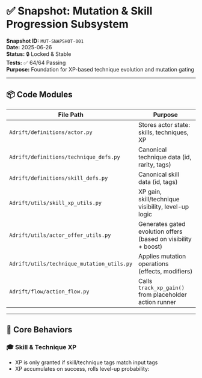 # ✅ Snapshot: Mutation & Skill Progression Subsystem

**Snapshot ID:** `MUT-SNAPSHOT-001`  
**Date:** 2025-06-26  
**Status:** 🔒 Locked & Stable  
**Tests:** ✅ 64/64 Passing  
**Purpose:** Foundation for XP-based technique evolution and mutation gating

---

## 📦 Code Modules

| File Path | Purpose |
|-----------|---------|
| `Adrift/definitions/actor.py` | Stores actor state: skills, techniques, XP |
| `Adrift/definitions/technique_defs.py` | Canonical technique data (id, rarity, tags) |
| `Adrift/definitions/skill_defs.py` | Canonical skill data (id, tags) |
| `Adrift/utils/skill_xp_utils.py` | XP gain, skill/technique visibility, level-up logic |
| `Adrift/utils/actor_offer_utils.py` | Generates gated evolution offers (based on visibility + boost) |
| `Adrift/utils/technique_mutation_utils.py` | Applies mutation operations (effects, modifiers) |
| `Adrift/flow/action_flow.py` | Calls `track_xp_gain()` from placeholder action runner |

---

## 🧠 Core Behaviors

### 🎓 Skill & Technique XP
- XP is only granted if skill/technique tags match input tags
- XP accumulates on success, rolls level-up probability:
